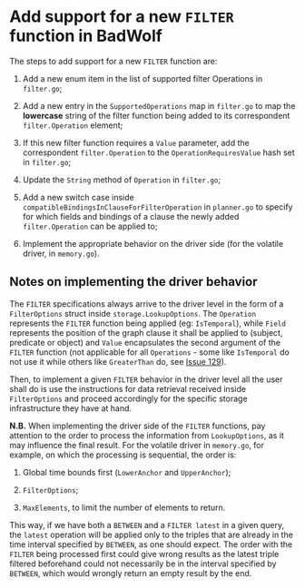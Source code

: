 # Add support for a new `FILTER` function in BadWolf

The steps to add support for a new `FILTER` function are:

1. Add a new enum item in the list of supported filter Operations in `filter.go`;

2. Add a new entry in the `SupportedOperations` map in `filter.go` to map the **lowercase**
string of the filter function being added to its correspondent `filter.Operation` element;

3. If this new filter function requires a `Value` parameter, add the correspondent
`filter.Operation` to the `OperationRequiresValue` hash set in `filter.go`;

4. Update the `String` method of `Operation` in `filter.go`;

5. Add a new switch case inside `compatibleBindingsInClauseForFilterOperation` in `planner.go` to
specify for which fields and bindings of a clause the newly added `filter.Operation` can be applied to;

6. Implement the appropriate behavior on the driver side (for the volatile driver, in `memory.go`).


## Notes on implementing the driver behavior

The `FILTER` specifications always arrive to the driver level in the form of a `FilterOptions` struct
inside `storage.LookupOptions`. The `Operation` represents the `FILTER` function being applied (eg: `IsTemporal`),
while `Field` represents the position of the graph clause it shall be applied to (subject, predicate or object)
and `Value` encapsulates the second argument of the `FILTER` function (not applicable for all `Operations` - some
like `IsTemporal` do not use it while others like `GreaterThan` do, see [Issue 129](https://github.com/google/badwolf/issues/129)).

Then, to implement a given `FILTER` behavior in the driver level all the user shall do is use the instructions for data
retrieval received inside `FilterOptions` and proceed accordingly for the specific storage infrastructure they have at hand.

**N.B.** When implementing the driver side of the `FILTER` functions, pay attention to the order to process the information
from `LookupOptions`, as it may influence the final result. For the volatile driver in `memory.go`, for example, on which the
processing is sequential, the order is:

1) Global time bounds first (`LowerAnchor` and `UpperAnchor`);

2) `FilterOptions`;

3) `MaxElements`, to limit the number of elements to return.

This way, if we have both a `BETWEEN` and a `FILTER latest` in a given query, the `latest` operation will be applied
only to the triples that are already in the time interval specified by `BETWEEN`, as one should expect. The order with
the `FILTER` being processed first could give wrong results as the latest triple filtered beforehand could not necessarily
be in the interval specified by `BETWEEN`, which would wrongly return an empty result by the end.
